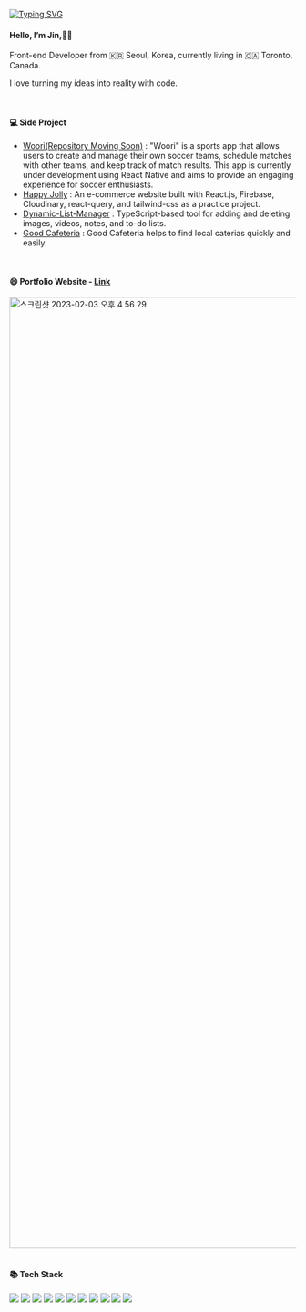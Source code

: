 <a href="https://www.parkjin.dev/"><img src="https://readme-typing-svg.demolab.com?font=Fira+Code&pause=1000&color=FEAE2E&width=435&lines=Welcome+to+my+page~!" alt="Typing SVG" /></a>
<h4>
   Hello, I’m Jin,👋🏻 
</h4>
<p>
  Front-end Developer from 🇰🇷 Seoul, Korea, currently living in 🇨🇦 Toronto, Canada.
  </p>
  <p>
  I love turning my ideas into reality with code.
  </p>
</br>
<h4>
💻 Side Project
</h4>
<ul>
<li>
<a href="https://github.com/orgs/Masterpiece-organization/repositories">Woori(Repository Moving Soon)</a> : 
   "Woori" is a sports app that allows users to create and manage their own soccer teams, schedule matches with other teams, and keep track of match results. This app is currently under development using React Native and aims to provide an engaging experience for soccer enthusiasts.
</li>
   
   <li>
<a href="https://github.com/jinpark0625/react_shop">Happy Jolly</a> : 
   An e-commerce website built with React.js, Firebase, Cloudinary, react-query, and tailwind-css as a practice project.
</li>
<li>
<a href="https://github.com/jinpark0625/dynamic-list-manger">Dynamic-List-Manager</a> : TypeScript-based tool for adding and deleting images, videos, notes, and to-do lists.
</li>
<li>
<a href="https://github.com/cafeteria-team">Good Cafeteria</a> : Good Cafeteria helps to find local caterias quickly and easily.
</li>
</ul>
</br>
<div>
   <h4>😄 Portfolio Website - <a href="https://www.parkjin.dev/">Link</a></h4>
   <img width="1668" alt="스크린샷 2023-02-03 오후 4 56 29" src="https://user-images.githubusercontent.com/69961780/216718684-45749d0d-ecde-417b-8892-abf7e92d6a4f.png">
</div>
</br>
<h4>
📚 Tech Stack
</h4>
<div>
  <img src="https://img.shields.io/badge/JavaScript-web-F7DF1E?style=flat&logo=javaScript&logoColor=F7DF1E"/>
  <img src="https://img.shields.io/badge/React-web-61DAFB?style=flat&logo=react&logoColor=61DAFB"/>
  <img src="https://img.shields.io/badge/Redux-web-764ABC?style=flat&logo=redux&logoColor=764ABC"/>
  <img src="https://img.shields.io/badge/Next.js-web-000000?style=flat&logo=Next.js&logoColor=000000"/>
  <img src="https://img.shields.io/badge/ReactNative-mobile-61DAFB?style=flat&logo=react&logoColor=61DAFB"/>
  <img src="https://img.shields.io/badge/TypeScript-language-3178C6?style=flat&logo=storybook&logoColor=3178C6"/>
  <img src="https://img.shields.io/badge/Storybook-ui-FF4785?style=flat&logo=storybook&logoColor=FF4785"/>
  <img src="https://img.shields.io/badge/StyledComponents-cssInJs-DB7093?style=flat&logo=styled-components&logoColor=DB7093"/>
  <img src="https://img.shields.io/badge/BootStrap-cssInJs-7952B3?style=flat&logo=Bootstrap&logoColor=7952B3"/>
  <img src="https://img.shields.io/badge/TailWindCss-cssInJs-06B6D4?style=flat&logo=Bootstrap&logoColor=06B6D4"/>
  <img src="https://img.shields.io/badge/Three.js-cssInJs-000000?style=flat&logo=Three.js&logoColor=000000"/>
</div>

